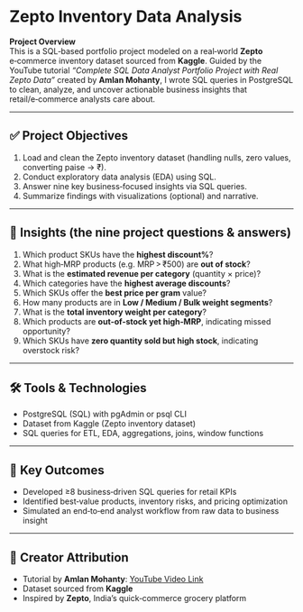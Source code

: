 # Zepto Inventory Data Analysis

**Project Overview**  
This is a SQL‑based portfolio project modeled on a real‑world **Zepto** e‑commerce inventory dataset sourced from **Kaggle**. Guided by the YouTube tutorial _“Complete SQL Data Analyst Portfolio Project with Real Zepto Data”_ created by **Amlan Mohanty**, I wrote SQL queries in PostgreSQL to clean, analyze, and uncover actionable business insights that retail/e‑commerce analysts care about.

---

## ✅ Project Objectives
1. Load and clean the Zepto inventory dataset (handling nulls, zero values, converting paise → ₹).  
2. Conduct exploratory data analysis (EDA) using SQL.  
3. Answer nine key business‑focused insights via SQL queries.  
4. Summarize findings with visualizations (optional) and narrative.  

---

## 🧠 Insights (the nine project questions & answers)
1. Which product SKUs have the **highest discount%**?  
2. What high‑MRP products (e.g. MRP > ₹500) are **out of stock**?  
3. What is the **estimated revenue per category** (quantity × price)?  
4. Which categories have the **highest average discounts**?  
5. Which SKUs offer the **best price per gram** value?  
6. How many products are in **Low / Medium / Bulk weight segments**?  
7. What is the **total inventory weight per category**?  
8. Which products are **out‑of‑stock yet high‑MRP**, indicating missed opportunity?  
9. Which SKUs have **zero quantity sold but high stock**, indicating overstock risk?  

---

## 🛠️ Tools & Technologies
- PostgreSQL (SQL) with pgAdmin or psql CLI  
- Dataset from Kaggle (Zepto inventory dataset)  
- SQL queries for ETL, EDA, aggregations, joins, window functions  

---

## 📌 Key Outcomes
- Developed ≥8 business‑driven SQL queries for retail KPIs  
- Identified best‑value products, inventory risks, and pricing optimization  
- Simulated an end‑to‑end analyst workflow from raw data to business insight  

---

## 🎥 Creator Attribution
- Tutorial by **Amlan Mohanty**: [YouTube Video Link](https://youtu.be/x8dfQkKTyP0)  
- Dataset sourced from **Kaggle**  
- Inspired by **Zepto**, India’s quick‑commerce grocery platform  

